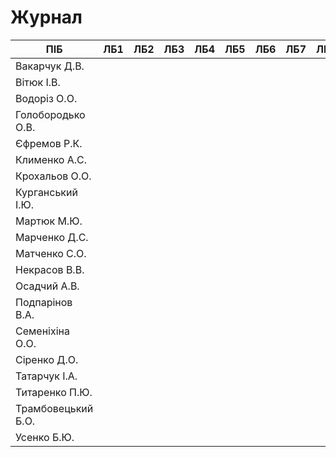 # Журнал

|ПІБ|ЛБ1|ЛБ2|ЛБ3|ЛБ4|ЛБ5|ЛБ6|ЛБ7|ЛБ8|ЛБ9|КР|Курсач|Сума|
|-|-|-|-|-|-|-|-|-|-|-|-|-|
|Вакарчук Д.В.|||||||||||||
|Вітюк І.В.|||||||||||||
|Водоріз О.О.|||||||||||||
|Голобородько О.В.|||||||||||||
|Єфремов Р.К.|||||||||||||
|Клименко А.С.|||||||||||||
|Крохальов О.О.|||||||||||||
|Курганський І.Ю.|||||||||||||
|Мартюк М.Ю.|||||||||||||
|Марченко Д.С.|||||||||||||
|Матченко С.О.|||||||||||||
|Некрасов В.В.|||||||||||||
|Осадчий А.В.|||||||||||||
|Подпарінов В.А.|||||||||||||
|Семеніхіна О.О.|||||||||||||
|Сіренко Д.О.|||||||||||||
|Татарчук І.А.|||||||||||||
|Титаренко П.Ю.|||||||||||||
|Трамбовецький Б.О.|||||||||||||
|Усенко Б.Ю.|||||||||||||